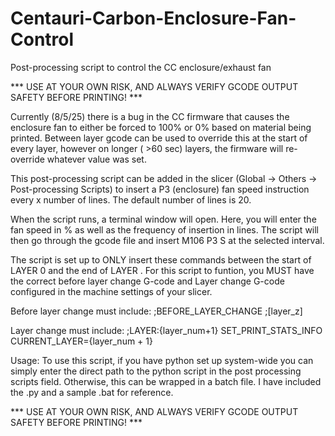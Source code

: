 # Centauri-Carbon-Enclosure-Fan-Control
Post-processing script to control the CC enclosure/exhaust fan

*** USE AT YOUR OWN RISK, AND ALWAYS VERIFY GCODE OUTPUT SAFETY BEFORE PRINTING! ***

Currently (8/5/25) there is a bug in the CC firmware that causes the enclosure fan to either be forced to 100% or 0% based on material being printed.  Between layer gcode can be used to override this at the start of every layer, however on longer ( >60 sec) layers, the firmware will re-override whatever value was set.

This post-processing script can be added in the slicer (Global -> Others -> Post-processing Scripts) to insert a P3 (enclosure) fan speed instruction every x number of lines.  The default number of lines is 20.

When the script runs, a terminal window will open.  Here, you will enter the fan speed in % as well as the frequency of insertion in lines.  The script will then go through the gcode file and insert M106 P3 S<value> at the selected interval.

The script is set up to ONLY insert these commands between the start of LAYER 0 and the end of LAYER <last>.  For this script to funtion, you MUST have the correct before layer change G-code and Layer change G-code configured in the machine settings of your slicer.

Before layer change must include:
;BEFORE_LAYER_CHANGE
;[layer_z]

Layer change must include:
;LAYER:{layer_num+1}
SET_PRINT_STATS_INFO CURRENT_LAYER={layer_num + 1}




Usage:
To use this script, if you have python set up system-wide you can simply enter the direct path to the python script in the post processing scripts field.  Otherwise, this can be wrapped in a batch file.  I have included the .py and a sample .bat for reference.

*** USE AT YOUR OWN RISK, AND ALWAYS VERIFY GCODE OUTPUT SAFETY BEFORE PRINTING! ***
